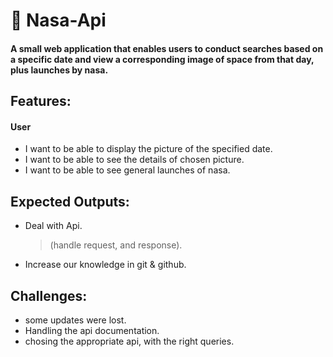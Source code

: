 # 🚀 Nasa-Api

#### A small web application that enables users to conduct searches based on a specific date and view a corresponding image of space from that day, plus launches by nasa.

## Features:

#### User

- I want to be able to display the picture of the specified date.
- I want to be able to see the details of chosen picture.
- I want to be able to see general launches of nasa.

## Expected Outputs:

- Deal with Api.
  > (handle request, and response).
- Increase our knowledge in git & github.

## Challenges:

- some updates were lost.
- Handling the api documentation.
- chosing the appropriate api, with the right queries.

